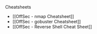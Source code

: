 Cheatsheets

- [[OffSec - nmap Cheatsheet]]
- [[OffSec - gobuster Cheatsheet]]
- [[OffSec - Reverse Shell Cheat Sheet]]